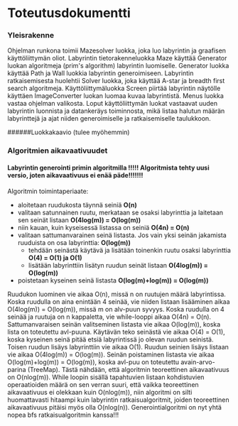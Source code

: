 # Toteutusdokumentti

### Yleisrakenne
Ohjelman runkona toimii Mazesolver luokka, joka luo labyrintin ja graafisen käyttöliittymän oliot. Labyrintin tietorakenneluokka Maze 
käyttää Generator luokan algoritmeja (prim's algorithm) labyrintin luomiselle. Generator luokka käyttää Path ja Wall luokkia labyrintin generoimiseen.
Labyrintin ratkaisemisesta huolehtii Solver luokka, joka käyttää A-star ja breadth first search algoritmeja. Käyttöliittymäluokka Screen piirtää labyrintin näytölle käyttäen ImageConverter luokan
luomaa kuvaa labyrintistä. Menus luokka vastaa ohjelman valikosta. Loput käyttöliittymän luokat vastaavat uuden labyrintin luonnista ja
datankeräys toiminnosta, mikä listaa halutun määrän labyrinttejä ja ajat niiden generoimiselle ja ratkaisemiselle taulukkoon.

######Luokkakaavio (tulee myöhemmin)

### Algoritmien aikavaativuudet
#### Labyrintin generointi primin algoritmilla !!!!! Algoritmista tehty uusi versio, joten aikavaativuus ei enää päde!!!!!!!
Algoritmin toimintaperiaate: 
* aloitetaan ruudukosta täynnä seiniä **O(n)**
* valitaan satunnainen ruutu, merkataan se osaksi labyrinttia ja laitetaan sen seinät listaan **O(4log(m)) = O(log(m))**
* niin kauan, kuin kyseisessä listassa on seiniä **O(4n) = O(n)**
* valitaan sattumanvarainen seinä listasta. Jos vain yksi seinän jakamista ruuduista on osa labyrinttia: **O(log(m))**
  * tehdään seinästä käytävä ja lisätään toinenkin ruutu osaksi labyrinttia **O(4) = O(1) ja O(1)**
  * lisätään labyrinttiin lisätyn ruudun seinät listaan **O(4log(m)) = O(log(m))**
* poistetaan kyseinen seinä listasta **O(log(m)+log(m)) = O(log(m))**

Ruudukon luominen vie aikaa O(n), missä n on ruutujen määrä labyrintissa.
Koska ruudulla on aina enintään 4 seinää, vie niiden listaan lisääminen aikaa O(4log(m)) = O(log(m)), missä m on alv-puun syvyys.
Koska ruudulla on 4 seinää ja ruutuja on n kappaletta, vie while-looppi aikaa O(4n) = O(n).
Sattumanvaraisen seinän valitseminen listasta vie aikaa O(log(m)), koska lista on toteutettu avl-puuna.
Käytävän teko seinästä vie aikaa O(4) = O(1), koska kyseinen seinä pitää etsiä labyrintissä jo olevan ruudun seinistä.
Toisen ruudun lisäys labyrinttiin vie aikaa O(1). Ruudun seinien lisäys listaan vie aikaa O(4log(m)) = O(log(m)).
Seinän poistaminen listasta vie aikaa O(log(m)+log(m)) = O(log(m)), koska avl-puu on toteutettu avain-arvo-parina (TreeMap).
Tästä nähdään, että algoritmin teoreettinen aikavaativuus on O(nlog(m)). While loopin sisällä tapahtuvien listaan kohdistuvien
operaatioiden määrä on sen verran suuri, että vaikka teoreettinen aikavaativuus ei olekkaan kuin O(nlog(m)), niin algoritmi on silti
huomattavasti hitaampi kuin labyrintin ratkaisualgoritmit, joiden teoreettinen aikavaativuus pitäisi myös olla O(nlog(n)).
Generointialgoritmi on nyt yhtä nopea bfs ratkaisualgoritmin kanssa!!!
